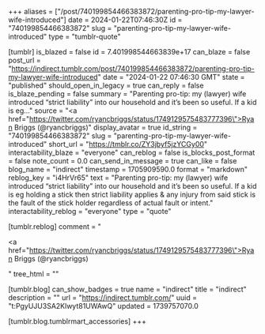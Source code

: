 +++
aliases = ["/post/740199854466383872/parenting-pro-tip-my-lawyer-wife-introduced"]
date = 2024-01-22T07:46:30Z
id = "740199854466383872"
slug = "parenting-pro-tip-my-lawyer-wife-introduced"
type = "tumblr-quote"

[tumblr]
is_blazed = false
id = 7.401998544663839e+17
can_blaze = false
post_url = "https://indirect.tumblr.com/post/740199854466383872/parenting-pro-tip-my-lawyer-wife-introduced"
date = "2024-01-22 07:46:30 GMT"
state = "published"
should_open_in_legacy = true
can_reply = false
is_blaze_pending = false
summary = "Parenting pro-tip: my (lawyer) wife introduced “strict liability” into our household and it’s been so useful. If a kid is eg..."
source = "<a href=\"https://twitter.com/ryancbriggs/status/1749129575483777396\">Ryan Briggs (@ryancbriggs)</a>"
display_avatar = true
id_string = "740199854466383872"
slug = "parenting-pro-tip-my-lawyer-wife-introduced"
short_url = "https://tmblr.co/ZY3jbyf5jzYCGy00"
interactability_blaze = "everyone"
can_reblog = false
is_blocks_post_format = false
note_count = 0.0
can_send_in_message = true
can_like = false
blog_name = "indirect"
timestamp = 1705909590.0
format = "markdown"
reblog_key = "i4HrVr65"
text = "Parenting pro-tip: my (lawyer) wife introduced “strict liability” into our household and it’s been so useful. If a kid is eg holding a stick then strict liability applies &amp; any injury from said stick is the fault of the stick holder regardless of actual fault or intent."
interactability_reblog = "everyone"
type = "quote"

[tumblr.reblog]
comment = "<p><a href=\"https://twitter.com/ryancbriggs/status/1749129575483777396\">Ryan Briggs (@ryancbriggs)</a></p>"
tree_html = ""

[tumblr.blog]
can_show_badges = true
name = "indirect"
title = "indirect"
description = ""
url = "https://indirect.tumblr.com/"
uuid = "t:PgyUJU3SA2Klwyt81UWAwQ"
updated = 1739757070.0

[tumblr.blog.tumblrmart_accessories]
+++
